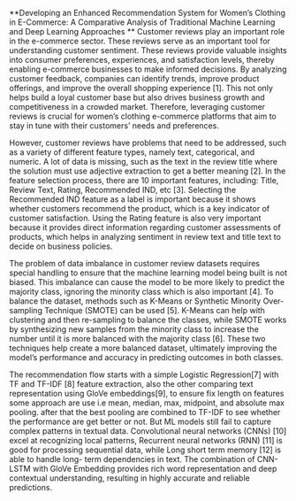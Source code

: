**Developing an Enhanced Recommendation System for Women’s Clothing in E-Commerce: A Comparative Analysis of Traditional Machine Learning and Deep Learning Approaches
**
Customer reviews play an important role in the e-commerce sector. These reviews serve as an important tool for understanding customer sentiment. These reviews provide valuable insights into consumer preferences, experiences, and satisfaction levels, thereby enabling e-commerce businesses to make informed decisions. By analyzing customer feedback, companies can identify trends, improve product offerings, and improve the overall shopping experience [1]. This not only helps build a loyal customer base but also drives business growth and competitiveness in a crowded market. Therefore, leveraging customer reviews is crucial for women’s clothing e-commerce platforms that aim to stay in tune with their customers’ needs and preferences.

However, customer reviews have problems that need to be addressed, such as a variety of different feature types, namely text, categorical, and numeric. A lot of data is missing, such as the text in the review title where the solution must use adjective extraction to get a better meaning [2]. In the feature selection process, there are 10 important features, including: Title, Review Text, Rating, Recommended IND, etc [3]. Selecting the Recommended IND feature as a label is important because it shows whether customers recommend the product, which is a key indicator of customer satisfaction. Using the Rating feature is also very important because it provides direct information regarding customer assessments of products, which helps in analyzing sentiment in review text and title text to decide on business policies.

The problem of data imbalance in customer review datasets requires special handling to ensure that the machine learning model being built is not biased. This imbalance can cause the model to be more likely to predict the majority class, ignoring the minority class which is also important [4]. To balance the dataset, methods such as K-Means or Synthetic Minority Over-sampling Technique (SMOTE) can be used [5]. K-Means can help with clustering and then re-sampling to balance the classes, while SMOTE works by synthesizing new samples from the minority class to increase the number until it is more balanced with the majority class [6]. These two techniques help create a more  balanced dataset, ultimately improving the model’s performance and accuracy in predicting outcomes in both classes.

The recommendation flow starts with a simple Logistic Regression[7] with TF and TF-IDF [8] feature extraction, also the other comparing text representation using GloVe embeddings[9], to ensure fix length on features some approach are use i.e mean, median, max, midpoint, and absolute max pooling. after that the best pooling are combined to TF-IDF to see whether the performance are get better or not. But ML models still fail to capture complex patterns in textual data. Convolutional neural networks (CNNs) [10] excel at recognizing local patterns, Recurrent neural networks (RNN) [11] is good for processing sequential data, while Long short term memory [12] is able to handle long- term dependencies in text. The combination of CNN-LSTM with GloVe Embedding provides rich word representation and deep contextual understanding, resulting in highly accurate and reliable predictions.
